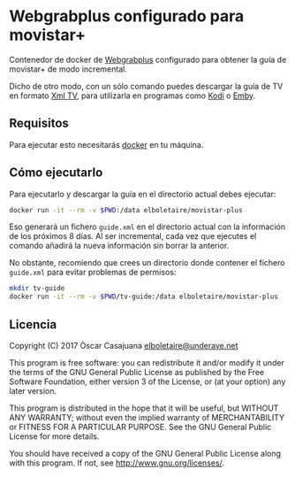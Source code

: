 Webgrabplus configurado para movistar+
======================================

Contenedor de docker de [Webgrabplus][webgrabplus] configurado para obtener la guía de
movistar+ de modo incremental.

Dicho de otro modo, con un sólo comando puedes descargar la guía de TV en
formato [Xml TV][xmltv], para utilizarla en programas como [Kodi][kodi] o
[Emby][emby].

Requisitos
----------

Para ejecutar esto necesitarás [docker][docker] en tu máquina.

Cómo ejecutarlo
---------------

Para ejecutarlo y descargar la guía en el directorio actual debes ejecutar:

~~~bash
docker run -it --rm -v $PWD:/data elboletaire/movistar-plus
~~~

Eso generará un fichero `guide.xml` en el directorio actual con la información
de los próximos 8 días. Al ser incremental, cada vez que ejecutes el comando
añadirá la nueva información sin borrar la anterior.

No obstante, recomiendo que crees un directorio donde contener el fichero
`guide.xml` para evitar problemas de permisos:

~~~bash
mkdir tv-guide
docker run -it --rm -v $PWD/tv-guide:/data elboletaire/movistar-plus
~~~

Licencia
--------

Copyright (C) 2017 Òscar Casajuana <elboletaire@underave.net>

This program is free software: you can redistribute it and/or modify
it under the terms of the GNU General Public License as published by
the Free Software Foundation, either version 3 of the License, or
(at your option) any later version.

This program is distributed in the hope that it will be useful,
but WITHOUT ANY WARRANTY; without even the implied warranty of
MERCHANTABILITY or FITNESS FOR A PARTICULAR PURPOSE.  See the
GNU General Public License for more details.

You should have received a copy of the GNU General Public License
along with this program.  If not, see <http://www.gnu.org/licenses/>.

[webgrabplus]: http://webgrabplus.com/
[xmltv]: http://wiki.xmltv.org/index.php/XMLTVFormat
[kodi]: https://kodi.tv
[emby]: https://emby.media
[docker]: https://docker.com
